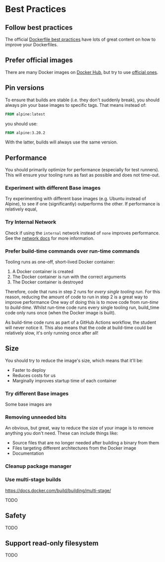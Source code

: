# Best Practices

## Follow best practices

The official [Dockerfile best practices](https://docs.docker.com/develop/develop-images/dockerfile_best-practices/) have lots of great content on how to improve your Dockerfiles.

## Prefer official images

There are many Docker images on [Docker Hub](https://hub.docker.com/), but try to use [official ones](https://hub.docker.com/search?q=&image_filter=official).

## Pin versions

To ensure that builds are stable (i.e. they don't suddenly break), you should always pin your base images to specific tags.
That means instead of:

```dockerfile
FROM alpine:latest
```

you should use:

```dockerfile
FROM alpine:3.20.2
```

With the latter, builds will always use the same version.

## Performance

You should primarily optimize for performance (especially for test runners).
This will ensure your tooling runs as fast as possible and does not time-out.

### Experiment with different Base images

Try experimenting with different base images (e.g. Ubuntu instead of Alpine), to see if one (significantly) outperforms the other.
If performance is relatively equal,

### Try Internal Network

Check if using the `internal` network instead of `none` improves performance.
See the [network docs](/docs/building/tooling/docker#network) for more information.

### Prefer build-time commands over run-time commands

Tooling runs as one-off, short-lived Docker container:

1. A Docker container is created
2. The Docker container is run with the correct arguments
3. The Docker container is destroyed

Therefore, code that runs in step 2 runs for _every single tooling run_.
For this reason, reducing the amount of code to run in step 2 is a great way to improve performance
One way of doing this is to move code from _run-time_ to _build-time_.
Whilst run-time code runs every single tooling run, build_time code only runs once (when the Docker image is built).

As build-time code runs as part of a GitHub Actions workflow, the student will never notice it.
This also means that the code at build-time could be relatively slow, it's only running once after all!

## Size

You should try to reduce the image's size, which means that it'll be:

- Faster to deploy
- Reduces costs for us
- Marginally improves startup time of each container

### Try different Base images

Some base images are

### Removing unneeded bits

An obvious, but great, way to reduce the size of your image is to remove anything you don't need.
These can include things like:

- Source files that are no longer needed after building a binary from them
- Files targeting different architectures from the Docker image
- Documentation

### Cleanup package manager

### Use multi-stage builds

https://docs.docker.com/build/building/multi-stage/

TODO

## Safety

TODO

## Support read-only filesystem

TODO
